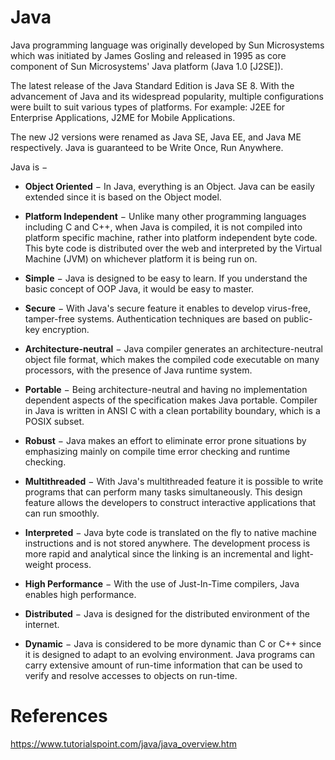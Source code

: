 # Java

Java programming language was originally developed by Sun Microsystems which was initiated by James Gosling and released in 1995 as core component of Sun Microsystems' Java platform (Java 1.0 [J2SE]).

The latest release of the Java Standard Edition is Java SE 8. With the advancement of Java and its widespread popularity, multiple configurations were built to suit various types of platforms. For example: J2EE for Enterprise Applications, J2ME for Mobile Applications.

The new J2 versions were renamed as Java SE, Java EE, and Java ME respectively. Java is guaranteed to be Write Once, Run Anywhere.

Java is −

- **Object Oriented** − In Java, everything is an Object. Java can be easily extended since it is based on the Object model.

- **Platform Independent** − Unlike many other programming languages including C and C++, when Java is compiled, it is not compiled into platform specific machine, rather into platform independent byte code. This byte code is distributed over the web and interpreted by the Virtual Machine (JVM) on whichever platform it is being run on.

- **Simple** − Java is designed to be easy to learn. If you understand the basic concept of OOP Java, it would be easy to master.

- **Secure** − With Java's secure feature it enables to develop virus-free, tamper-free systems. Authentication techniques are based on public-key encryption.

- **Architecture-neutral** − Java compiler generates an architecture-neutral object file format, which makes the compiled code executable on many processors, with the presence of Java runtime system.

- **Portable** − Being architecture-neutral and having no implementation dependent aspects of the specification makes Java portable. Compiler in Java is written in ANSI C with a clean portability boundary, which is a POSIX subset.

- **Robust** − Java makes an effort to eliminate error prone situations by emphasizing mainly on compile time error checking and runtime checking.

- **Multithreaded** − With Java's multithreaded feature it is possible to write programs that can perform many tasks simultaneously. This design feature allows the developers to construct interactive applications that can run smoothly.

- **Interpreted** − Java byte code is translated on the fly to native machine instructions and is not stored anywhere. The development process is more rapid and analytical since the linking is an incremental and light-weight process.

- **High Performance** − With the use of Just-In-Time compilers, Java enables high performance.

- **Distributed** − Java is designed for the distributed environment of the internet.

- **Dynamic** − Java is considered to be more dynamic than C or C++ since it is designed to adapt to an evolving environment. Java programs can carry extensive amount of run-time information that can be used to verify and resolve accesses to objects on run-time.

# References
https://www.tutorialspoint.com/java/java_overview.htm
